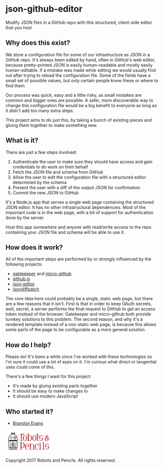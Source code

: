 # json-github-editor

Modify JSON files in a GitHub repo with this structured, client-side editor that you host

## Why does this exist?

We store a configuration file for some of our infrastructure as JSON in a GitHub repo. It's always been edited by hand, often in GitHub's web editor, because pretty-printed JSON is easily human-readable and mostly easily human-editable. If a mistake was made while editing we would usually find out after trying to reload the configuration file. Some of the fields have a small set of possible values, but only certain people knew these or where to find them.

Our process was quick, easy and a little risky, as small mistakes are common and bigger ones are possible. A safer, more discoverable way to change this configuration file would be a big benefit to everyone as long as it didn't add too many extra steps.

This project aims to do just this, by taking a bunch of existing pieces and gluing them together to make something new.

## What is it?

There are just a few steps involved:

1. Authenticate the user to make sure they should have access and gain credentials to do work on their behalf
2. Fetch the JSON file and schema from GitHub
3. Allow the user to edit the configuration file with a structured editor determined by the schema
4. Present the user with a diff of the output JSON for confirmation
5. Commit the new JSON to GitHub

It's a Node.js app that serves a single web page containing the structured JSON editor. It has no other infrastructural dependencies. Most of the important code is in the web page, with a bit of support for authentication done by the server.

Host this app somewhere and anyone with read/write access to the repo containing your JSON file and schema will be able to use it.

## How does it work?

All of the important steps are performed by or strongly influenced by the following projects:

- [gatekeeper](https://github.com/prose/gatekeeper) and [micro-github](https://github.com/mxstbr/micro-github)
- [github.js](https://github.com/github-tools/github)
- [json-editor](https://github.com/jdorn/json-editor)
- [jsondiffpatch](https://github.com/benjamine/jsondiffpatch)

The core idea here could probably be a single, static web page, but there are a few reasons that it isn't. First is that in order to keep OAuth secrets, well, secret, a server performs the final request to GitHub to get an access token instead of the browser. Gatekeeper and micro-github both provide turnkey solutions to this problem. The second reason, and why it's a rendered template instead of a non-static web page, is because this allows some parts of the page to be configurable as a more general solution.

## How do I help?

Please do! It's been a while since I've worked with these technologies so I'm sure it could use a lot of eyes on it. I'm curious what direct or tangential uses could come of this.

There's a few things I want for this project:

- It's made by gluing existing parts together
- It should be easy to make changes to
- It should use modern JavaScript

## Who started it?

- [Brandon Evans](https://www.github.com/interstateone)

<a href="http://www.robotsandpencils.com"><img src="R&PLogo.png" width="153" height="74" /></a>

Copyright 2017 Robots and Pencils. All rights reserved.

